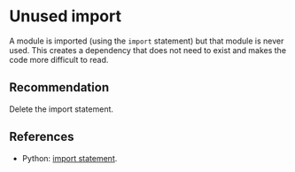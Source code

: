 # Unused import
A module is imported (using the `import` statement) but that module is never used. This creates a dependency that does not need to exist and makes the code more difficult to read.


## Recommendation
Delete the import statement.


## References
* Python: [import statement](http://docs.python.org/reference/simple_stmts.html#import).

